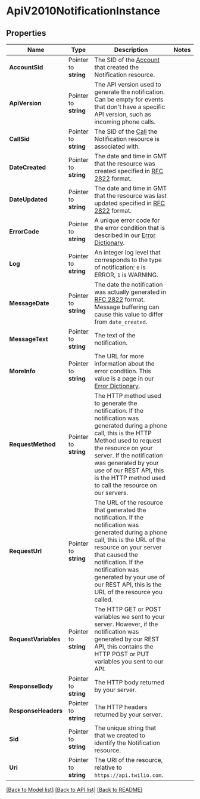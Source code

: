# ApiV2010NotificationInstance

## Properties

Name | Type | Description | Notes
------------ | ------------- | ------------- | -------------
**AccountSid** | Pointer to **string** | The SID of the [Account](https://www.twilio.com/docs/iam/api/account) that created the Notification resource. |
**ApiVersion** | Pointer to **string** | The API version used to generate the notification. Can be empty for events that don't have a specific API version, such as incoming phone calls. |
**CallSid** | Pointer to **string** | The SID of the [Call](https://www.twilio.com/docs/voice/api/call-resource) the Notification resource is associated with. |
**DateCreated** | Pointer to **string** | The date and time in GMT that the resource was created specified in [RFC 2822](https://www.ietf.org/rfc/rfc2822.txt) format. |
**DateUpdated** | Pointer to **string** | The date and time in GMT that the resource was last updated specified in [RFC 2822](https://www.ietf.org/rfc/rfc2822.txt) format. |
**ErrorCode** | Pointer to **string** | A unique error code for the error condition that is described in our [Error Dictionary](https://www.twilio.com/docs/api/errors). |
**Log** | Pointer to **string** | An integer log level that corresponds to the type of notification: `0` is ERROR, `1` is WARNING. |
**MessageDate** | Pointer to **string** | The date the notification was actually generated in [RFC 2822](https://www.ietf.org/rfc/rfc2822.txt) format. Message buffering can cause this value to differ from `date_created`. |
**MessageText** | Pointer to **string** | The text of the notification. |
**MoreInfo** | Pointer to **string** | The URL for more information about the error condition. This value is a page in our [Error Dictionary](https://www.twilio.com/docs/api/errors). |
**RequestMethod** | Pointer to **string** | The HTTP method used to generate the notification. If the notification was generated during a phone call, this is the HTTP Method used to request the resource on your server. If the notification was generated by your use of our REST API, this is the HTTP method used to call the resource on our servers. |
**RequestUrl** | Pointer to **string** | The URL of the resource that generated the notification. If the notification was generated during a phone call, this is the URL of the resource on your server that caused the notification. If the notification was generated by your use of our REST API, this is the URL of the resource you called. |
**RequestVariables** | Pointer to **string** | The HTTP GET or POST variables we sent to your server. However, if the notification was generated by our REST API, this contains the HTTP POST or PUT variables you sent to our API. |
**ResponseBody** | Pointer to **string** | The HTTP body returned by your server. |
**ResponseHeaders** | Pointer to **string** | The HTTP headers returned by your server. |
**Sid** | Pointer to **string** | The unique string that that we created to identify the Notification resource. |
**Uri** | Pointer to **string** | The URI of the resource, relative to `https://api.twilio.com`. |

[[Back to Model list]](../README.md#documentation-for-models) [[Back to API list]](../README.md#documentation-for-api-endpoints) [[Back to README]](../README.md)


